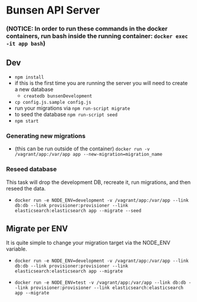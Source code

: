 Bunsen API Server
==========

### (NOTICE: In order to run these commands in the docker containers, run bash inside the running container: `docker exec -it app bash`)

## Dev

* `npm install`
* if this is the first time you are running the server you will need to create a new database
  - `createdb bunsenDevelopment`
* `cp config.js.sample config.js`
* run your migrations via `npm run-script migrate`
* to seed the database `npm run-script seed`
* `npm start`

### Generating new migrations

* (this can be run outside of the container) `docker run -v /vagrant/app:/var/app app --new-migration=migration_name`

### Reseed database
This task will drop the development DB, recreate it, run migrations, and then reseed the data.


* `docker run -e NODE_ENV=development -v /vagrant/app:/var/app --link db:db --link provisioner:provisioner --link elasticsearch:elasticsearch app --migrate --seed`

## Migrate per ENV

It is quite simple to change your migration
target via the NODE_ENV variable.

* `docker run -e NODE_ENV=development -v /vagrant/app:/var/app --link db:db --link provisioner:provisioner --link elasticsearch:elasticsearch app --migrate`

* `docker run -e NODE_ENV=test -v /vagrant/app:/var/app --link db:db --link provisioner:provisioner --link elasticsearch:elasticsearch app --migrate`
